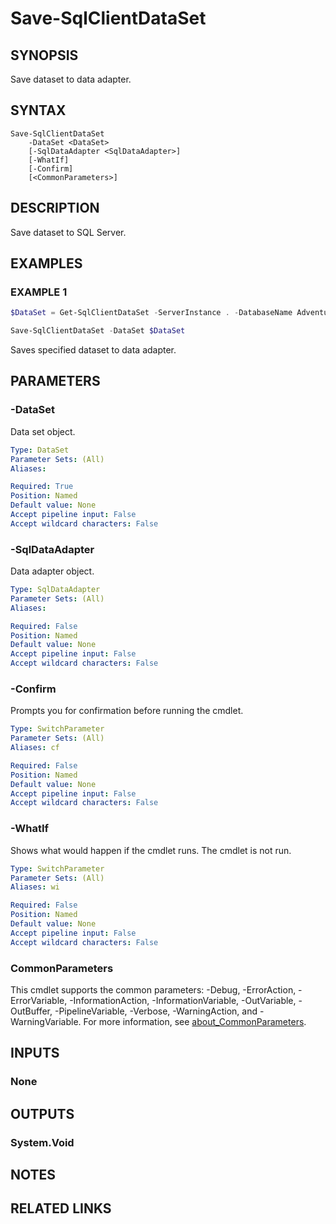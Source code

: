 ﻿---
external help file: SqlServerTools-help.xml
Module Name: SqlServerTools
online version:
schema: 2.0.0
---

# Save-SqlClientDataSet

## SYNOPSIS
Save dataset to data adapter.

## SYNTAX

```
Save-SqlClientDataSet
	-DataSet <DataSet>
	[-SqlDataAdapter <SqlDataAdapter>]
	[-WhatIf]
	[-Confirm]
	[<CommonParameters>]
```

## DESCRIPTION
Save dataset to SQL Server.

## EXAMPLES

### EXAMPLE 1
```powershell
$DataSet = Get-SqlClientDataSet -ServerInstance . -DatabaseName AdventureWorks -SqlCommandText "SELECT * FROM dbo.Customers;"

Save-SqlClientDataSet -DataSet $DataSet
```

Saves specified dataset to data adapter.

## PARAMETERS

### -DataSet
Data set object.

```yaml
Type: DataSet
Parameter Sets: (All)
Aliases:

Required: True
Position: Named
Default value: None
Accept pipeline input: False
Accept wildcard characters: False
```

### -SqlDataAdapter
Data adapter object.

```yaml
Type: SqlDataAdapter
Parameter Sets: (All)
Aliases:

Required: False
Position: Named
Default value: None
Accept pipeline input: False
Accept wildcard characters: False
```

### -Confirm
Prompts you for confirmation before running the cmdlet.

```yaml
Type: SwitchParameter
Parameter Sets: (All)
Aliases: cf

Required: False
Position: Named
Default value: None
Accept pipeline input: False
Accept wildcard characters: False
```

### -WhatIf
Shows what would happen if the cmdlet runs.
The cmdlet is not run.

```yaml
Type: SwitchParameter
Parameter Sets: (All)
Aliases: wi

Required: False
Position: Named
Default value: None
Accept pipeline input: False
Accept wildcard characters: False
```

### CommonParameters
This cmdlet supports the common parameters: -Debug, -ErrorAction, -ErrorVariable, -InformationAction, -InformationVariable, -OutVariable, -OutBuffer, -PipelineVariable, -Verbose, -WarningAction, and -WarningVariable. For more information, see [about_CommonParameters](http://go.microsoft.com/fwlink/?LinkID=113216).

## INPUTS

### None

## OUTPUTS

### System.Void

## NOTES

## RELATED LINKS
